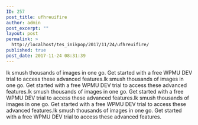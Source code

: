 ```yaml
---
ID: 257
post_title: ufhreuifire
author: admin
post_excerpt: ""
layout: post
permalink: >
  http://localhost/tes_inikpop/2017/11/24/ufhreuifire/
published: true
post_date: 2017-11-24 08:31:39
---
```

lk smush thousands of images in one go. Get started with a free WPMU DEV trial to access these advanced features.lk smush thousands of images in one go. Get started with a free WPMU DEV trial to access these advanced features.lk smush thousands of images in one go. Get started with a free WPMU DEV trial to access these advanced features.lk smush thousands of images in one go. Get started with a free WPMU DEV trial to access these advanced features.lk smush thousands of images in one go. Get started with a free WPMU DEV trial to access these advanced features.